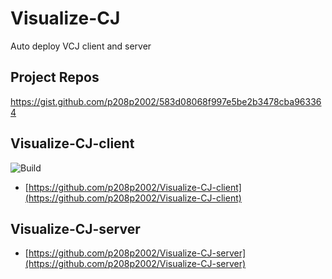 # Visualize-CJ
Auto deploy VCJ client and server
## Project Repos
https://gist.github.com/p208p2002/583d08068f997e5be2b3478cba963364
## Visualize-CJ-client
![Build](https://github.com/p208p2002/Visualize-CJ-client/workflows/Build/badge.svg?branch=master)
- [https://github.com/p208p2002/Visualize-CJ-client](https://github.com/p208p2002/Visualize-CJ-client)
## Visualize-CJ-server
- [https://github.com/p208p2002/Visualize-CJ-server](https://github.com/p208p2002/Visualize-CJ-server)
